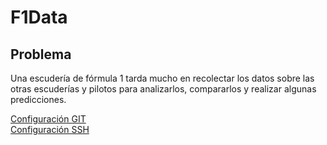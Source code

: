 # F1Data

## Problema

Una escudería de fórmula 1 tarda mucho en recolectar los datos sobre las otras escuderías y pilotos para analizarlos, compararlos y realizar algunas predicciones.

[Configuración GIT](./doc/git.png)
<br>
[Configuración SSH](./doc/ssh.png)

